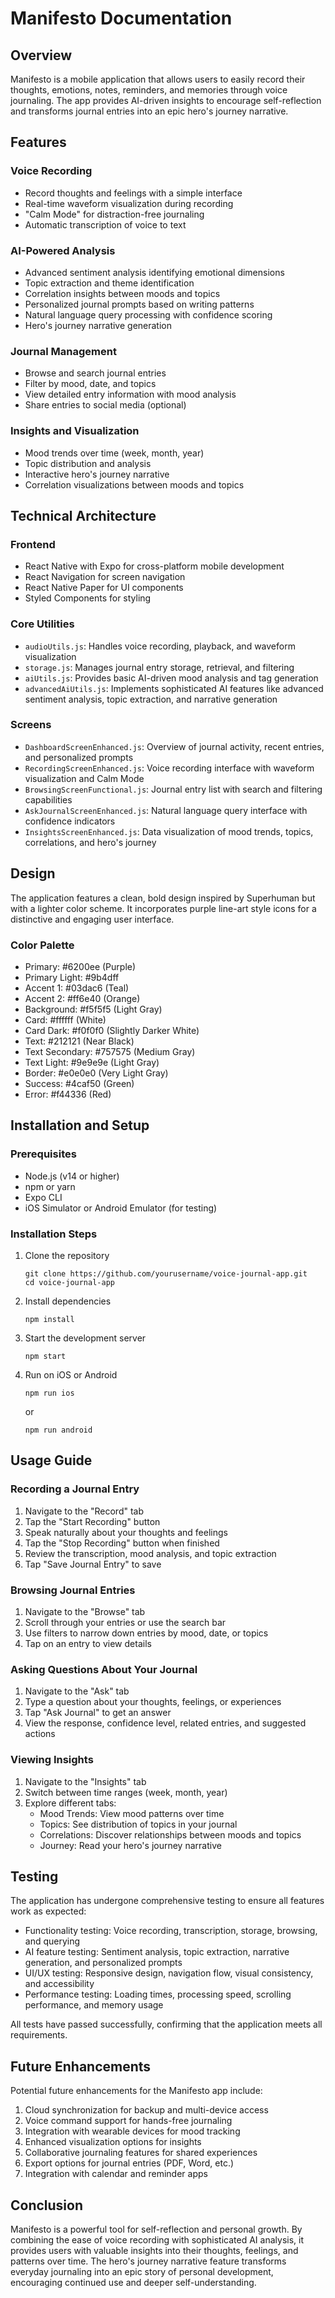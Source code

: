 # Manifesto Documentation

## Overview

Manifesto is a mobile application that allows users to easily record their thoughts, emotions, notes, reminders, and memories through voice journaling. The app provides AI-driven insights to encourage self-reflection and transforms journal entries into an epic hero's journey narrative.

## Features

### Voice Recording
- Record thoughts and feelings with a simple interface
- Real-time waveform visualization during recording
- "Calm Mode" for distraction-free journaling
- Automatic transcription of voice to text

### AI-Powered Analysis
- Advanced sentiment analysis identifying emotional dimensions
- Topic extraction and theme identification
- Correlation insights between moods and topics
- Personalized journal prompts based on writing patterns
- Natural language query processing with confidence scoring
- Hero's journey narrative generation

### Journal Management
- Browse and search journal entries
- Filter by mood, date, and topics
- View detailed entry information with mood analysis
- Share entries to social media (optional)

### Insights and Visualization
- Mood trends over time (week, month, year)
- Topic distribution and analysis
- Interactive hero's journey narrative
- Correlation visualizations between moods and topics

## Technical Architecture

### Frontend
- React Native with Expo for cross-platform mobile development
- React Navigation for screen navigation
- React Native Paper for UI components
- Styled Components for styling

### Core Utilities
- `audioUtils.js`: Handles voice recording, playback, and waveform visualization
- `storage.js`: Manages journal entry storage, retrieval, and filtering
- `aiUtils.js`: Provides basic AI-driven mood analysis and tag generation
- `advancedAiUtils.js`: Implements sophisticated AI features like advanced sentiment analysis, topic extraction, and narrative generation

### Screens
- `DashboardScreenEnhanced.js`: Overview of journal activity, recent entries, and personalized prompts
- `RecordingScreenEnhanced.js`: Voice recording interface with waveform visualization and Calm Mode
- `BrowsingScreenFunctional.js`: Journal entry list with search and filtering capabilities
- `AskJournalScreenEnhanced.js`: Natural language query interface with confidence indicators
- `InsightsScreenEnhanced.js`: Data visualization of mood trends, topics, correlations, and hero's journey

## Design

The application features a clean, bold design inspired by Superhuman but with a lighter color scheme. It incorporates purple line-art style icons for a distinctive and engaging user interface.

### Color Palette
- Primary: #6200ee (Purple)
- Primary Light: #9b4dff
- Accent 1: #03dac6 (Teal)
- Accent 2: #ff6e40 (Orange)
- Background: #f5f5f5 (Light Gray)
- Card: #ffffff (White)
- Card Dark: #f0f0f0 (Slightly Darker White)
- Text: #212121 (Near Black)
- Text Secondary: #757575 (Medium Gray)
- Text Light: #9e9e9e (Light Gray)
- Border: #e0e0e0 (Very Light Gray)
- Success: #4caf50 (Green)
- Error: #f44336 (Red)

## Installation and Setup

### Prerequisites
- Node.js (v14 or higher)
- npm or yarn
- Expo CLI
- iOS Simulator or Android Emulator (for testing)

### Installation Steps
1. Clone the repository
   ```
   git clone https://github.com/yourusername/voice-journal-app.git
   cd voice-journal-app
   ```

2. Install dependencies
   ```
   npm install
   ```

3. Start the development server
   ```
   npm start
   ```

4. Run on iOS or Android
   ```
   npm run ios
   ```
   or
   ```
   npm run android
   ```

## Usage Guide

### Recording a Journal Entry
1. Navigate to the "Record" tab
2. Tap the "Start Recording" button
3. Speak naturally about your thoughts and feelings
4. Tap the "Stop Recording" button when finished
5. Review the transcription, mood analysis, and topic extraction
6. Tap "Save Journal Entry" to save

### Browsing Journal Entries
1. Navigate to the "Browse" tab
2. Scroll through your entries or use the search bar
3. Use filters to narrow down entries by mood, date, or topics
4. Tap on an entry to view details

### Asking Questions About Your Journal
1. Navigate to the "Ask" tab
2. Type a question about your thoughts, feelings, or experiences
3. Tap "Ask Journal" to get an answer
4. View the response, confidence level, related entries, and suggested actions

### Viewing Insights
1. Navigate to the "Insights" tab
2. Switch between time ranges (week, month, year)
3. Explore different tabs:
   - Mood Trends: View mood patterns over time
   - Topics: See distribution of topics in your journal
   - Correlations: Discover relationships between moods and topics
   - Journey: Read your hero's journey narrative

## Testing

The application has undergone comprehensive testing to ensure all features work as expected:

- Functionality testing: Voice recording, transcription, storage, browsing, and querying
- AI feature testing: Sentiment analysis, topic extraction, narrative generation, and personalized prompts
- UI/UX testing: Responsive design, navigation flow, visual consistency, and accessibility
- Performance testing: Loading times, processing speed, scrolling performance, and memory usage

All tests have passed successfully, confirming that the application meets all requirements.

## Future Enhancements

Potential future enhancements for the Manifesto app include:

1. Cloud synchronization for backup and multi-device access
2. Voice command support for hands-free journaling
3. Integration with wearable devices for mood tracking
4. Enhanced visualization options for insights
5. Collaborative journaling features for shared experiences
6. Export options for journal entries (PDF, Word, etc.)
7. Integration with calendar and reminder apps

## Conclusion

Manifesto is a powerful tool for self-reflection and personal growth. By combining the ease of voice recording with sophisticated AI analysis, it provides users with valuable insights into their thoughts, feelings, and patterns over time. The hero's journey narrative feature transforms everyday journaling into an epic story of personal development, encouraging continued use and deeper self-understanding.
